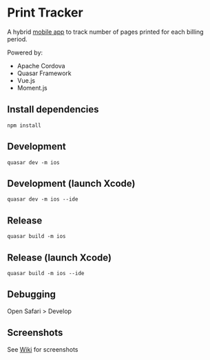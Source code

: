 # Print Tracker

A hybrid [mobile app](https://github.com/sendtorrk/ptracker/wiki) to track number of pages printed for each billing period.

Powered by:

* Apache Cordova
* Quasar Framework
* Vue.js
* Moment.js

## Install dependencies
```
npm install
```

## Development
```
quasar dev -m ios
```

## Development (launch Xcode)
```
quasar dev -m ios --ide
```

## Release
```
quasar build -m ios
```

## Release (launch Xcode)
```
quasar build -m ios --ide
```

## Debugging 

Open Safari > Develop

## Screenshots

See [Wiki](https://github.com/sendtorrk/ptracker/wiki) for screenshots

